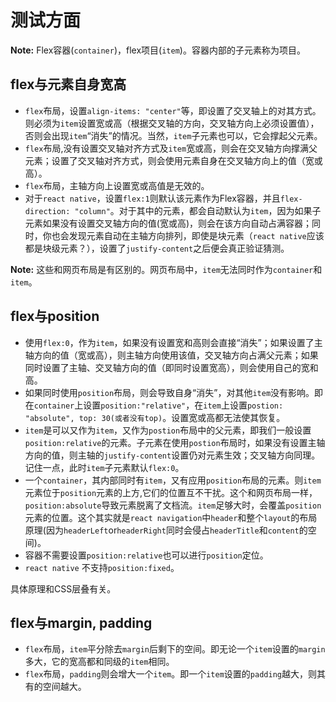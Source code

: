 # 测试方面

**Note:** Flex容器(`container`)，flex项目(`item`)。容器内部的子元素称为项目。

## flex与元素自身宽高

- `flex`布局，设置`align-items: "center"`等，即设置了交叉轴上的对其方式。则必须为`item`设置宽或高（根据交叉轴的方向，交叉轴方向上必须设置值），否则会出现`item`“消失”的情况。当然，`item`子元素也可以，它会撑起父元素。
- `flex`布局,没有设置交叉轴对齐方式及`item`宽或高，则会在交叉轴方向撑满父元素；设置了交叉轴对齐方式，则会使用元素自身在交叉轴方向上的值（宽或高）。
- `flex`布局，主轴方向上设置宽或高值是无效的。
- 对于`react native`，设置`flex:1`则默认该元素作为Flex容器，并且`flex-direction: "column"`。对于其中的元素，都会自动默认为`item`，因为如果子元素如果没有设置交叉轴方向的值(宽或高)，则会在该方向自动占满容器；同时，你也会发现元素自动在主轴方向排列，即使是块元素（`react native`应该都是块级元素？），设置了`justify-content`之后便会真正验证猜测。

**Note:** 这些和网页布局是有区别的。网页布局中，`item`无法同时作为`container`和`item`。

## flex与position

- 使用`flex:0`，作为`item`，如果没有设置宽和高则会直接“消失”；如果设置了主轴方向的值（宽或高），则主轴方向使用该值，交叉轴方向占满父元素；如果同时设置了主轴、交叉轴方向的值（即同时设置宽高），则会使用自己的宽和高。
- 如果同时使用`position`布局，则会导致自身“消失”，对其他`item`没有影响。即在`container`上设置`position:"relative"`，在`item`上设置`postion: "absolute", top: 30(或者没有top)`。设置宽或高都无法使其恢复。
- `item`是可以又作为`item`，又作为`postion`布局中的父元素，即我们一般设置`position:relative`的元素。子元素在使用`postion`布局时，如果没有设置主轴方向的值，则主轴的`justify-content`设置仍对元素生效；交叉轴方向同理。记住一点，此时`item`子元素默认`flex:0`。
- 一个`container`，其内部同时有`item`，又有应用`position`布局的元素。则`item`元素位于`position`元素的上方,它们的位置互不干扰。这个和网页布局一样，`position:absolute`导致元素脱离了文档流。`item`足够大时，会覆盖`position`元素的位置。这个其实就是`react navigation`中`header`和整个`layout`的布局原理(因为`headerLeft`or`headerRight`同时会侵占`headerTitle`和`content`的空间)。
- 容器不需要设置`position:relative`也可以进行`position`定位。
- `react native` 不支持`position:fixed`。

具体原理和CSS层叠有关。

## flex与margin, padding

- `flex`布局，`item`平分除去`margin`后剩下的空间。即无论一个`item`设置的`margin`多大，它的宽高都和同级的`item`相同。
- `flex`布局，`padding`则会增大一个`item`。即一个`item`设置的`padding`越大，则其有的空间越大。
